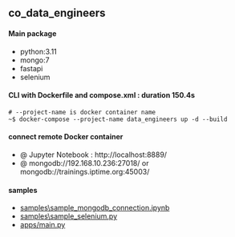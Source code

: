## co_data_engineers

#### Main package
- python:3.11
- mongo:7
- fastapi
- selenium
#### CLI with Dockerfile and compose.xml : duration 150.4s
```
# --project-name is docker container name
~$ docker-compose --project-name data_engineers up -d --build
```
#### connect remote Docker container
- @ Jupyter Notebook : http://localhost:8889/
- @ mongodb://192.168.10.236:27018/ or mongodb://trainings.iptime.org:45003/

#### samples
- [samples\sample_mongodb_connection.ipynb](./samples/sample_mongodb_connection.ipynb)
- [samples\sample_selenium.py](./samples/sample_selenium.py)
- [apps/main.py](./apps/main.py)
